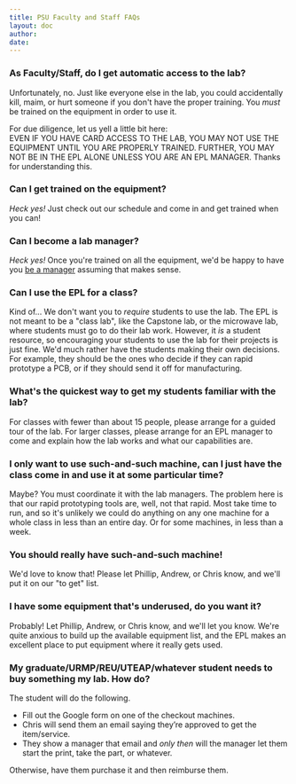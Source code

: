 ```yaml
---
title: PSU Faculty and Staff FAQs
layout: doc
author: 
date: 
---
```


### As Faculty/Staff, do I get automatic access to the lab?

Unfortunately, no. Just like everyone else in the lab, you could accidentally kill, maim, or hurt someone if you don't have the proper training. 
You *must* be trained on the equipment in order to use it. 

For due diligence, let us yell a little bit here:  
EVEN IF YOU HAVE CARD ACCESS TO THE LAB, YOU MAY NOT USE THE EQUIPMENT UNTIL YOU ARE PROPERLY TRAINED. 
FURTHER, YOU MAY NOT BE IN THE EPL ALONE UNLESS YOU ARE AN EPL MANAGER. 
Thanks for understanding this.

### Can I get trained on the equipment?
*Heck yes!* Just check out our schedule and come in and get trained when you can!

### Can I become a lab manager?
*Heck yes!* Once you're trained on all the equipment, we'd be happy to have you [be a manager](Becoming-an-E.P.L.-Manager) assuming that makes sense.

### Can I use the EPL for a class?
Kind of... We don't want you to *require* students to use the lab. 
The EPL is not meant to be a "class lab", like the Capstone lab, or the microwave lab, where students must go to do their lab work. 
However, it *is* a student resource, so encouraging your students to use the lab for their projects is just fine. 
We'd much rather have the students making their own decisions.
For example, they should be the ones who decide if they can rapid prototype a PCB, or if they should send it off for manufacturing.

### What's the quickest way to get my students familiar with the lab?
For classes with fewer than about 15 people, please arrange for a guided tour of the lab. 
For larger classes, please arrange for an EPL manager to come and explain how the lab works and what our capabilities are.

### I only want to use such-and-such machine, can I just have the class come in and use it at some particular time?
Maybe? You must coordinate it with the lab managers. 
The problem here is that our rapid prototyping tools are, well, not that rapid. 
Most take time to run, and so it's unlikely we could do anything on any one machine for a whole class in less than an entire day. 
Or for some machines, in less than a week.

### You should really have such-and-such machine!
We'd love to know that! Please let Phillip, Andrew, or Chris know, and we'll put it on our "to get" list.

### I have some equipment that's underused, do you want it?
Probably! Let Phillip, Andrew, or Chris know, and we'll let you know. 
We're quite anxious to build up the available equipment list, and the EPL makes an excellent place to put equipment where it really gets used.

### My graduate/URMP/REU/UTEAP/whatever student needs to buy something my lab. How do?
The student will do the following.

- Fill out the Google form on one of the checkout machines.
- Chris will send them an email saying they’re approved to get the item/service.
- They show a manager that email and *only then* will the manager let them start the print, take the part, or whatever.

Otherwise, have them purchase it and then reimburse them.
